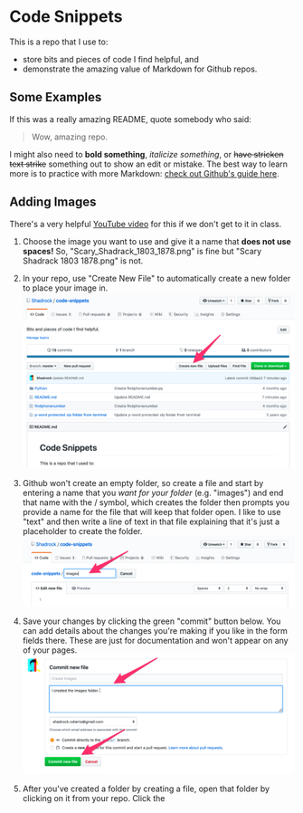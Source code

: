 # Code Snippets
This is a repo that I use to:
- store bits and pieces of code I find helpful, and 
- demonstrate the amazing value of Markdown for Github repos. 

## Some Examples
If this was a really amazing README, quote somebody who said:
> Wow, amazing repo. 

I might also need to **bold something**, *italicize something*, or ~~have stricken text strike~~ something out to show an edit or mistake. The best way to learn more is to practice with more Markdown: [check out Github's guide here](https://guides.github.com/features/mastering-markdown/).

## Adding Images
There's a very helpful [YouTube video](https://www.youtube.com/watch?reload=9&v=hHbWF1Bvgf4) for this if we don't get to it in class. 
1. Choose the image you want to use and give it a name that **does not use spaces!** So, "Scary_Shadrack_1803_1878.png" is fine but "Scary Shadrack 1803 1878.png" is not. 
2. In your repo, use "Create New File" to automatically create a new folder to place your image in. 
![](images/Step1_Create_new_file.png)

3. Github won't create an empty folder, so create a file and start by entering a name that you *want for your folder* (e.g. "images") and end that name with the / symbol, which creates the folder then prompts you provide a name for the file that will keep that folder open. I like to use "text" and then write a line of text in that file explaining that it's just a placeholder to create the folder. 
![](images/Step2_Create_folder_file.png)

4. Save your changes by clicking the green "commit" button below. You can add details about the changes you're making if you like in the form fields there. These are just for documentation and won't appear on any of your pages. 
![](images/Step3_document_commit.png)

5. After you've created a folder by creating a file, open that folder by clicking on it from your repo. Click the 
